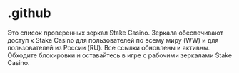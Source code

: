 # .github
Это список проверенных зеркал Stake Casino. Зеркала обеспечивают доступ к Stake Casino для пользователей по всему миру (WW) и для пользователей из России (RU). Все ссылки обновлены и активны. Обходите блокировки и оставайтесь в игре с рабочими зеркалами Stake Casino.
